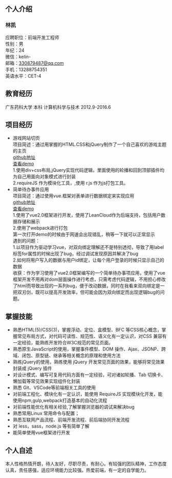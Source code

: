 ## 个人介绍
### 林凯 
应聘职位：前端开发工程师  
性别：男  
年纪：24  
微信：kelin-  
邮箱：330879487@qq.com  
手机：13288754351  
英语水平：CET-4
## 教育经历
广东药科大学  本科  计算机科学与技术 2012.9-2016.6
## 项目经历
- 游戏网站切页  
项目简述：通过用掌握的HTML.CSS和jQuery制作了一个自己喜欢的游戏主题的主页  
[github地址](https://github.com/MasterGaoJin/resume/tree/master/Stations%20semblable)  
[查看demo](https://mastergaojin.github.io/resume/Stations%20semblable/pcgame.html)  
1.使用div+css布局,jQuery实现代码逻辑，里面使用的轮播和回到顶部插件均为自己用面向对象模式进行封装  
2.requireJS 作为模块化工具，,使用 r.js 作为js打包工具。
- 简单待办事件应用  
项目简述：通过使用vue.框架对表单进行数据绑定来实现应用  
[github地址](https://github.com/MasterGaoJin/resume/tree/master/todolist)  
[查看demo](https://mastergaojin.github.io/resume/todolist/page.html)  
1.使用了vue2.0框架进行开发，使用了LeanCloud作为后端支持，包括用户数据存储和展示  
2.使用了webpack进行打包  
第一次打开demo的时候由于网速会出现错乱，稍等一下就可以正常显示  
遇到的问题：  
1.以项目作为驱动学习vue，对双向绑定理解还不是特别透彻，导致了用label标签for属性的时候出现了bug，经过调试发现原因并解决了bug  
2.如何将用户写入的数据与用户id绑定，让每个用户登录的时候只显示自己的数据  
收获：作为学习使用了vue2.0框架编写的一个简单待办事项应用，使用了vue框架开发不用再对dom层面操作进行考虑，只需考虑代码逻辑，不用担心修改了html而导致出现的一系列bug，便于改动数据，同时在我看来双向绑定是一把双刃剑，既可以提高开发效率，但可能会因为双向绑定而出现逻辑bug的问题。
## 掌握技能
- 熟悉HTML(5)/CSS(3)，掌握浮动、定位、盒模型、BFC 等CSS核心概念，掌握常见布局方式，对代码可读性、规范性、语义化有一定认识，对CSS 兼容有一定经验，能熟练开发符合W3C规范的常见页面。
- 熟悉原生JavaScript的使用，掌握事件模型、DOM 操作、Ajax、JSONP、跨域、闭包、原型链、继承等相关概念的原理和使用方法
- 熟练jQuery的使用，熟练使用 jQuery 开发常见页面的效果，能够将常见效果封装成 jQuery 插件
- 对设计模式、编写可复用代码方面有一定经验，可对诸如轮播、Tab 切换卡、懒加载等常见效果实现组件化封装
- 熟悉 Git、VSCode等前端相关工具的使用
- 对前端工程化、模块化有一定认识，能使用 RequireJS 实现模块化开发，能使用npm,gulp,webpack打造基本的自动化流程
- 对前端性能优化有相关经验,了解掌握浏览器的调试来解决bug
- 熟悉常用Linux 常用命令与配置；
- 熟悉互联网产品流程、前端开发流程、前后端协同开发流程
- 对 less，sass，node.js 等有简单了解
- 能简单使用vue框架进行开发
## 个人自述
本人性格热情开朗，待人友好，尽职尽责，有耐心。有较强的团队精神，工作态度认真，责任感强，适应环境能力比较强。热爱前端，有一定的自学能力。
